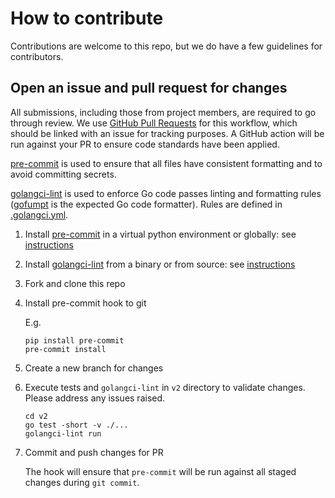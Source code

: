 # How to contribute

Contributions are welcome to this repo, but we do have a few guidelines for
contributors.

## Open an issue and pull request for changes

All submissions, including those from project members, are required to go through
review. We use [GitHub Pull Requests](https://help.github.com/articles/about-pull-requests/)
for this workflow, which should be linked with an issue for tracking purposes.
A GitHub action will be run against your PR to ensure code standards have been
applied.

[pre-commit] is used to ensure that all files have consistent formatting and to
avoid committing secrets.

[golangci-lint] is used to enforce Go code passes
linting and formatting rules ([gofumpt] is the expected Go code formatter). Rules
are defined in [.golangci.yml](.golangci.yml).

1. Install [pre-commit] in a virtual python environment or globally: see [instructions](https://pre-commit.com/#installation)
2. Install [golangci-lint] from a binary or from source: see [instructions](https://golangci-lint.run/usage/install/#local-installation)
3. Fork and clone this repo
4. Install pre-commit hook to git

   E.g.

   ```shell
   pip install pre-commit
   pre-commit install
   ```

5. Create a new branch for changes
6. Execute tests and `golangci-lint` in `v2` directory to validate changes.
   Please address any issues raised.

   ```shell
   cd v2
   go test -short -v ./...
   golangci-lint run
   ```

7. Commit and push changes for PR

   The hook will ensure that `pre-commit` will be run against all staged changes
   during `git commit`.

[pre-commit]: https://pre-commit.com/
[gofumpt]: https://github.com/mvdan/gofumpt
[golangci-lint]: https://golangci-lint.run/
